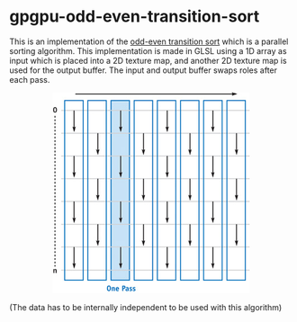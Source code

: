 # gpgpu-odd-even-transition-sort
This is an implementation of the [odd-even transition sort](http.developer.nvidia.com/GPUGems2/gpugems2_chapter46.html) which is a parallel sorting algorithm. This implementation is made in GLSL using a 1D array as input which is placed into a 2D texture map, and another 2D texture map is used for the output buffer. The input and output buffer swaps roles after each pass.

<p align="center"><img src="img/odd-even-sort.jpg"/></p>
  
(The data has to be internally independent to be used with this algorithm)

